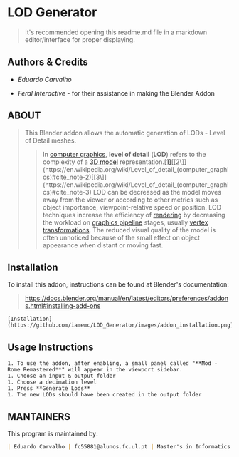 # LOD Generator

> It's recommended opening this readme.md file in a markdown editor/interface for proper displaying.



## Authors & Credits

- *Eduardo Carvalho*

- *Feral Interactive* - for their assistance in making the Blender Addon

  

ABOUT
---------------

> This Blender addon allows the automatic generation of LODs - Level of Detail meshes.
>
> > In [computer graphics](https://en.wikipedia.org/wiki/Computer_graphics), **level of detail** (**LOD**) refers to the complexity of a [3D model](https://en.wikipedia.org/wiki/3D_model) representation.[[1\]](https://en.wikipedia.org/wiki/Level_of_detail_(computer_graphics)#cite_note-1)[[2\]](https://en.wikipedia.org/wiki/Level_of_detail_(computer_graphics)#cite_note-2)[[3\]](https://en.wikipedia.org/wiki/Level_of_detail_(computer_graphics)#cite_note-3) LOD can be decreased as the model moves away from the viewer or  according to other metrics such as object importance, viewpoint-relative speed or position. LOD techniques increase the efficiency of [rendering](https://en.wikipedia.org/wiki/Rendering_(computer_graphics)) by decreasing the workload on [graphics pipeline](https://en.wikipedia.org/wiki/Graphics_pipeline) stages, usually [vertex transformations](https://en.wikipedia.org/wiki/Vertex_transformations). The reduced visual quality of the model is often unnoticed because of  the small effect on object appearance when distant or moving fast.

Installation
---------------

To install this addon, instructions can be found at Blender's documentation:

> https://docs.blender.org/manual/en/latest/editors/preferences/addons.html#installing-add-ons

```
[Installation](https://github.com/iamemc/LOD_Generator/images/addon_installation.png)
```

## Usage Instructions

	1. To use the addon, after enabling, a small panel called "**Mod - Rome Remastered**" will appear in the viewport sidebar.
	1. Choose an input & output folder
	1. Choose a decimation level
	1. Press **Generate Lods**
	1. The new LODs should have been created in the output folder

MANTAINERS
---------------

This program is maintained by:

```markdown
| Eduardo Carvalho | fc55881@alunos.fc.ul.pt | Master's in Informatics | FCUL |
```
